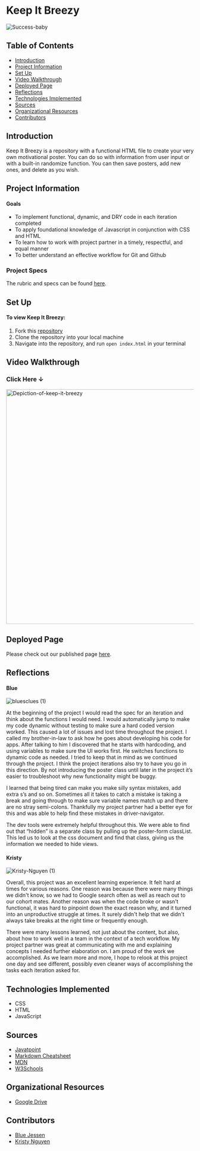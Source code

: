 # Keep It Breezy

![Success-baby](https://user-images.githubusercontent.com/99623860/161441778-b22a63d8-a6ec-49dd-a48e-7fa79ee14b85.png)



## Table of Contents
- [Introduction](#introduction)
- [Project Information](#project-information)
- [Set Up](#set-up)
- [Video Walkthrough](#video-walkthrough)
- [Deployed Page](#deployed-page)
- [Reflections](#reflections)
- [Technologies Implemented](#technologies-implemented)
- [Sources](#sources)
- [Organizational Resources](#organizational-resources)
- [Contributors](#contributors)

## Introduction
Keep It Breezy is a repository with a functional HTML file to create your very own motivational poster. You can do so with information
from user input or with a built-in randomize function. You can then save posters, add new ones, and delete as you wish.

## Project Information
#### Goals
- To implement functional, dynamic, and DRY code in each iteration completed
- To apply foundational knowledge of Javascript in conjunction with CSS and HTML
- To learn how to work with project partner in a timely, respectful, and equal manner
- To better understand an effective workflow for Git and Github
### Project Specs
The rubric and specs can be found [here](https://frontend.turing.edu/projects/module-1/hang-in-there-v2.html).

## Set Up
#### To view **Keep It Breezy:**
1. Fork this [repository](https://github.com/kpn678/keep-it-breezy)
2. Clone the repository into your local machine
3. Navigate into the repository, and run `open index.html` in your terminal

## Video Walkthrough
### Click Here ↓
[<img width="628" alt="Depiction-of-keep-it-breezy" src="https://user-images.githubusercontent.com/99623860/161441932-58e70a84-afb9-411f-bdf2-7488e90cf17d.png">](https://drive.google.com/file/d/1zuynvOTFhNrW6cX38tkqNAx4Q_kUewCO/view?usp=sharing)


## Deployed Page
Please check out our published page [here](https://kpn678.github.io/keep-it-breezy/).

## Reflections
#### Blue
<p align="center">

![bluesclues (1)](https://user-images.githubusercontent.com/99623860/161442341-45425852-ea01-42b1-943a-c3f7a8bb6c30.png)
</p>
At the beginning of the project I would read the spec for an iteration and think about the functions I would need. I would automatically jump to make my code dynamic without testing to make sure a hard coded version worked. This caused a lot of issues and lost time throughout the project. I called my brother-in-law to ask how he goes about developing his code for apps.  After talking to him I discovered that he starts with hardcoding, and using variables to make sure the UI works first. He switches functions to dynamic code as needed. I tried to keep that in mind as we continued through the project.  I think the project iterations also try to have you go in this direction.  By not introducing the poster class until later in the project it’s easier to troubleshoot why new functionality might be buggy.

I learned that being tired can make you make silly syntax mistakes, add extra s’s and so on.  Sometimes all it takes to catch a mistake is taking a break and going through to make sure variable names match up and there are no stray semi-colons. Thankfully my project partner had a better eye for this and was able to help find these mistakes in driver-navigator.

The dev tools were extremely helpful throughout this. We were able to find out that “hidden” is a separate class by pulling up the poster-form classList. This led us to look at the css document and find that class, giving us the information we needed to hide views.

#### Kristy

![Kristy-Nguyen (1)](https://user-images.githubusercontent.com/99623860/161442349-d3628e8c-94d4-4c73-8650-08e4822059ec.png)

Overall, this project was an excellent learning experience. It felt hard at times for various reasons. One reason was because there were many things we didn't know, so we had to Google search often as well as reach out to our cohort mates. Another reason was when the code broke or wasn't functional, it was hard to pinpoint down the exact reason why, and it turned into an unproductive struggle at times. It surely didn't help that we didn't always take breaks at the right time or frequently enough.

There were many lessons learned, not just about the content, but also, about how to work well in a team in the context of a tech workflow. My project partner was great at communicating with me and explaining concepts I needed further elaboration on. I am proud of the work we accomplished. As we learn more and more, I hope to relook at this project one day and see different, possibly even cleaner ways of accomplishing the tasks each iteration asked for.

## Technologies Implemented
- CSS
- HTML
- JavaScript

## Sources
- [Javatpoint](https://www.javatpoint.com/)
- [Markdown Cheatsheet](https://github.com/adam-p/markdown-here/wiki/Markdown-Cheatsheet)
- [MDN](https://developer.mozilla.org/en-US/)
- [W3Schools](https://www.w3schools.com/)

## Organizational Resources
- [Google Drive](https://drive.google.com)

## Contributors
- [Blue Jessen](https://github.com/BlueJessen)
- [Kristy Nguyen](https://github.com/kpn678)

